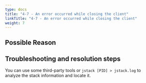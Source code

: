 ```yaml
---
type: docs
title: "4-7 - An error occurred while closing the client"
linkTitle: "4-7 - An error occurred while closing the client"
weight: 7
---
```


## Possible Reason


## Troubleshooting and resolution steps

You can use some third-party tools or `jstack [PID] > jstack.log` to analyze the stack information and locate it.

<p style="margin-top: 3rem;"> </p>